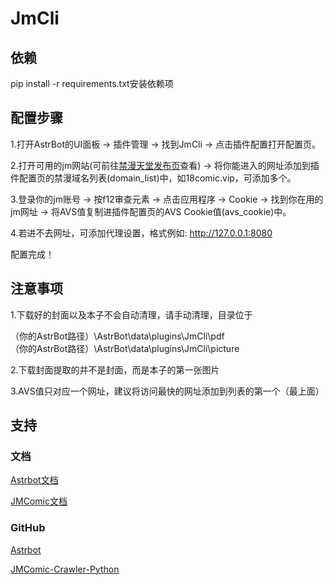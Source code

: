 # JmCli
## 依赖
pip install -r requirements.txt安装依赖项

## 配置步骤
1.打开AstrBot的UI面板 → 插件管理 → 找到JmCli → 点击插件配置打开配置页。

2.打开可用的jm网站(可前往[禁漫天堂发布页](https://jmcmomic.github.io)查看) → 将你能进入的网址添加到插件配置页的禁漫域名列表(domain_list)中，如18comic.vip，可添加多个。

3.登录你的jm账号 → 按f12审查元素 → 点击应用程序 → Cookie → 找到你在用的jm网址 → 将AVS值复制进插件配置页的AVS Cookie值(avs_cookie)中。

4.若进不去网址，可添加代理设置，格式例如: http://127.0.0.1:8080

配置完成！

## 注意事项
1.下载好的封面以及本子不会自动清理，请手动清理，目录位于

（你的AstrBot路径）\AstrBot\data\plugins\JmCli\pdf  
（你的AstrBot路径）\AstrBot\data\plugins\JmCli\picture  

2.下载封面提取的并不是封面，而是本子的第一张图片

3.AVS值只对应一个网址，建议将访问最快的网址添加到列表的第一个（最上面）

## 支持
### 文档
[Astrbot文档](https://astrbot.app/what-is-astrbot.html)

[JMComic文档](https://jmcomic.readthedocs.io/zh-cn/latest/)

### GitHub
[Astrbot](https://github.com/AstrBotDevs/AstrBot)

[JMComic-Crawler-Python](https://github.com/hect0x7/JMComic-Crawler-Python)
